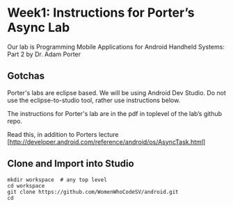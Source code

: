 # Week1: Instructions for Porter’s Async Lab
Our lab is Programming Mobile Applications for Android Handheld Systems: Part 2 by Dr. Adam Porter

## Gotchas

Porter's labs are eclipse based. We will be using Android Dev Studio.  Do not use the eclipse-to-studio
tool, rather use instructions below.


The instructions for Porter's lab are in the pdf in toplevel of the lab’s github repo.

Read this, in addition to Porters lecture [http://developer.android.com/reference/android/os/AsyncTask.html]

## Clone and Import into Studio
```
mkdir workspace  # any top level
cd workspace
git clone https://github.com/WomenWhoCodeSV/android.git
cd
```



